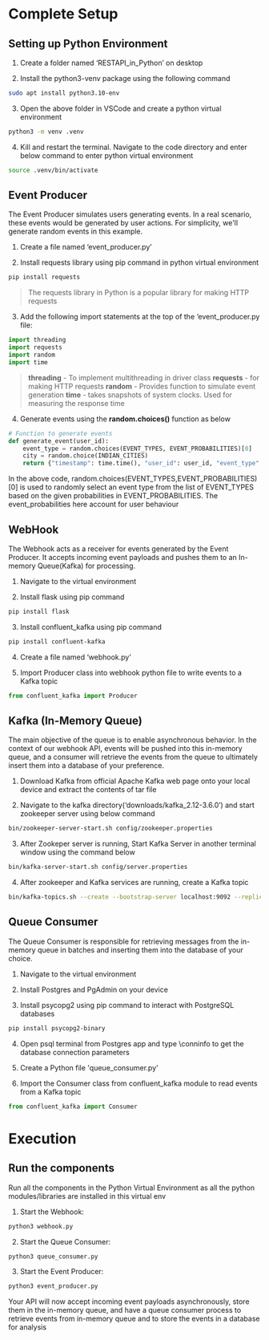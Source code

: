 # Complete Setup

## Setting up Python  Environment


1) Create a folder named ‘RESTAPI_in_Python’ on desktop

2) Install the python3-venv package using the following command

```bash
sudo apt install python3.10-env
```

3) Open the above folder in VSCode and create a python virtual environment

```bash
python3 -m venv .venv
```

4) Kill and restart the terminal. Navigate to the code directory and enter below command to enter python  virtual environment

```bash
source .venv/bin/activate
```

## Event Producer

The Event Producer simulates users generating events. In a real scenario, these events would be generated by user actions. For simplicity, we'll generate random events in this example.

1) Create a file named ‘event_producer.py’
  
2) Install requests library using pip command in python virtual environment 

```bash
pip install requests
```

> The requests library in Python is a popular library for making HTTP requests

3) Add the following import statements at the top of the ‘event_producer.py file:

 ```python
import threading
import requests
import random
import time
```

> **threading**  - To implement multithreading in driver class
> **requests**  -  for making HTTP requests
> **random**    - Provides function to simulate event generation
> **time**         - takes snapshots of system clocks. Used for measuring the response time

4) Generate events using the **random.choices()** function as below

```python
# Function to generate events
def generate_event(user_id):
    event_type = random.choices(EVENT_TYPES, EVENT_PROBABILITIES)[0]
    city = random.choice(INDIAN_CITIES)
    return {"timestamp": time.time(), "user_id": user_id, "event_type": event_type, "city": city}
```

In the above code, random.choices(EVENT_TYPES,EVENT_PROBABILITIES)[0] is used to randomly select an event type from the list of EVENT_TYPES based on the given probabilities in EVENT_PROBABILITIES. The event_probabilities here account for user behaviour


## WebHook

The Webhook acts as a receiver for events generated by the Event Producer. It accepts incoming event payloads and pushes them to an In-memory Queue(Kafka) for processing.

1) Navigate to the virtual environment
  
2) Install flask using pip command
```bash
pip install flask
```

3) Install confluent_kafka using pip command          
```bash           
pip install confluent-kafka
```

4) Create a file named ‘webhook.py’

5) Import Producer class into webhook python file to write events to a Kafka topic
```python
from confluent_kafka import Producer
```

## Kafka (In-Memory Queue)

The main objective of the queue is to enable asynchronous behavior. In the context of our webhook API, events will be pushed into this in-memory queue, and a consumer will retrieve the events from the queue to ultimately insert them into a database of your preference.

1) Download Kafka from official Apache Kafka web page onto your local device and extract the contents of tar file

2) Navigate to the kafka directory(‘downloads/kafka_2.12-3.6.0’) and start zookeeper server using below command
```bash
bin/zookeeper-server-start.sh config/zookeeper.properties
```

3) After Zookeper server is running, Start Kafka Server in another terminal window using the command below
```bash
bin/kafka-server-start.sh config/server.properties
```

4) After zookeeper and Kafka services are running, create a Kafka topic
```bash 
bin/kafka-topics.sh --create --bootstrap-server localhost:9092 --replication-factor 1 --partitions 1 --topic events-topic1
```

## Queue Consumer

The Queue Consumer is responsible for retrieving messages from the in-memory queue in batches and inserting them into the database of your choice.

1) Navigate to the virtual environment 

2) Install Postgres and PgAdmin on your device 

3) Install psycopg2 using pip command to interact with PostgreSQL databases
```bash
pip install psycopg2-binary
```

4) Open psql terminal from Postgres app and type \conninfo to get the database connection parameters

5) Create a Python file 'queue_consumer.py'    

6) Import the Consumer class from confluent_kafka module to read events from a Kafka topic
```python
from confluent_kafka import Consumer
```



# Execution

## Run the components

Run all the components in the Python Virtual Environment as all the python modules/libraries are installed in this virtual env

1) Start the Webhook:
```bash
python3 webhook.py
```

2) Start the Queue Consumer:
```bash
python3 queue_consumer.py
```

3) Start the Event Producer:
```bash
python3 event_producer.py
```

Your API will now accept incoming event payloads asynchronously, store them in the in-memory queue, and have a queue consumer process to retrieve events from in-memory queue and to store the events in a database for analysis
   





